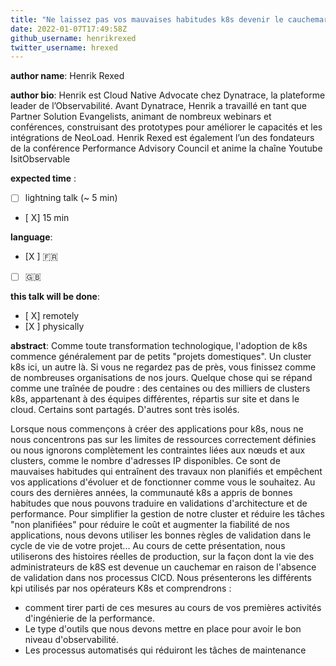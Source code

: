 ```yaml
---
title: "Ne laissez pas vos mauvaises habitudes k8s devenir le cauchemar de vos administrateurs k8s"
date: 2022-01-07T17:49:58Z
github_username: henrikrexed
twitter_username: hrexed
---
```

__author name__:
Henrik Rexed

__author bio__:
Henrik est Cloud Native Advocate chez Dynatrace, la plateforme leader de l’Observabilité.
Avant Dynatrace, Henrik a travaillé en tant que Partner Solution Evangelists, animant de nombreux webinars et conférences, construisant des prototypes pour améliorer le capacités et les intégrations de NeoLoad.
Henrik Rexed est également l’un des fondateurs de la conférence Performance Advisory Council et anime la chaîne Youtube IsitObservable


__expected time__ :

- [ ] lightning talk (~ 5 min)
- [ X] 15 min

__language__:

- [X ] :fr:
- [ ] :uk:

**this talk will be done**:
- [ X] remotely
- [X ] physically

__abstract__:
Comme toute transformation technologique, l'adoption de k8s commence généralement par de petits "projets domestiques". Un cluster k8s ici, un autre là. Si vous ne regardez pas de près, vous finissez comme de nombreuses organisations de nos jours. Quelque chose qui se répand comme une traînée de poudre : des centaines ou des milliers de clusters k8s, appartenant à des équipes différentes, répartis sur site et dans le cloud. Certains sont partagés. D'autres sont très isolés.

Lorsque nous commençons à créer des applications pour k8s, nous ne nous concentrons pas sur les limites de ressources correctement définies ou nous ignorons complètement les contraintes liées aux nœuds et aux clusters, comme le nombre d'adresses IP disponibles. Ce sont de mauvaises habitudes qui entraînent des travaux non planifiés et empêchent vos applications d'évoluer et de fonctionner comme vous le souhaitez. Au cours des dernières années, la communauté k8s a appris de bonnes habitudes que nous pouvons traduire en validations d'architecture et de performance.
Pour simplifier la gestion de notre cluster et réduire les tâches "non planifiées" pour réduire le coût et augmenter la fiabilité de nos applications, nous devons utiliser les bonnes règles de validation dans le cycle de vie de votre projet...
Au cours de cette présentation, nous utiliserons des histoires réelles de production, sur la façon dont la vie des administrateurs de k8S est devenue un cauchemar en raison de l'absence de validation dans nos processus CICD.
Nous présenterons les différents kpi utilisés par nos opérateurs K8s et comprendrons :
- comment tirer parti de ces mesures au cours de vos premières activités d'ingénierie de la performance.
- Le type d'outils que nous devons mettre en place pour avoir le bon niveau d'observabilité.
- Les processus automatisés qui réduiront les tâches de maintenance 



